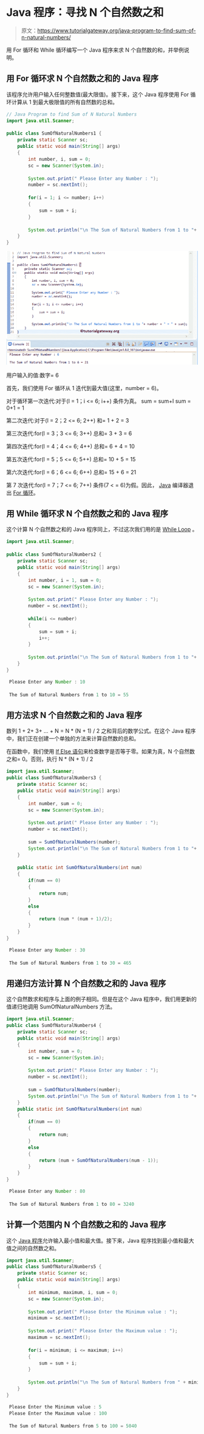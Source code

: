 # Java 程序：寻找 N 个自然数之和

> 原文：<https://www.tutorialgateway.org/java-program-to-find-sum-of-n-natural-numbers/>

用 For 循环和 While 循环编写一个 Java 程序来求 N 个自然数的和，并举例说明。

## 用 For 循环求 N 个自然数之和的 Java 程序

该程序允许用户输入任何整数值(最大限值)。接下来，这个 Java 程序使用 For 循环计算从 1 到最大极限值的所有自然数的总和。

```java
// Java Program to find Sum of N Natural Numbers
import java.util.Scanner;

public class SumOfNaturalNumbers1 {
	private static Scanner sc;
	public static void main(String[] args) 
	{
		int number, i, sum = 0;
		sc = new Scanner(System.in);

		System.out.print(" Please Enter any Number : ");
		number = sc.nextInt();	

		for(i = 1; i <= number; i++)
		{
			sum = sum + i; 
		}	

		System.out.println("\n The Sum of Natural Numbers from 1 to "+ number + " = " + sum);
	}
}
```

![Java Program to find Sum of N Natural Numbers 1](img/505ba0a907a1b2350da0de85534c9322.png)

用户输入的值:数字= 6

首先，我们使用 For 循环从 1 迭代到最大值(这里，number = 6)。

对于循环第一次迭代:对于(I = 1；i <= 6; i++)
条件为真。
sum = sum+I
sum = 0+1 = 1

第二次迭代:对于(I = 2；2 <= 6; 2++)
和= 1 + 2 = 3

第三次迭代:for(I = 3；3 <= 6; 3++)
总和= 3 + 3 = 6

第四次迭代:for(I = 4；4 <= 6; 4++)
总和= 6 + 4 = 10

第五次迭代:for(I = 5；5 <= 6; 5++)
总和= 10 + 5 = 15

第六次迭代:for(I = 6；6 <= 6; 6++)
总和= 15 + 6 = 21

第 7 次迭代:for(I = 7；7 <= 6; 7++)
条件(7 < = 6)为假。因此， [Java](https://www.tutorialgateway.org/java-tutorial/) 编译器退出 [For 循环](https://www.tutorialgateway.org/java-for-loop/)。

## 用 While 循环求 N 个自然数之和的 Java 程序

这个计算 N 个自然数之和的 Java 程序同上，不过这次我们用的是 [While Loop](https://www.tutorialgateway.org/java-while-loop/) 。

```java
import java.util.Scanner;

public class SumOfNaturalNumbers2 {
	private static Scanner sc;
	public static void main(String[] args) 
	{
		int number, i = 1, sum = 0;
		sc = new Scanner(System.in);

		System.out.print(" Please Enter any Number : ");
		number = sc.nextInt();	

		while(i <= number)
		{
			sum = sum + i; 
			i++;
		}	

		System.out.println("\n The Sum of Natural Numbers from 1 to "+ number + " = " + sum);
	}
}
```

```java
 Please Enter any Number : 10

 The Sum of Natural Numbers from 1 to 10 = 55
```

## 用方法求 N 个自然数之和的 Java 程序

数列 1 + 2+ 3+ … + N = N * (N + 1) / 2 之和背后的数学公式。在这个 Java 程序中，我们正在创建一个单独的方法来计算自然数的总和。

在函数中，我们使用 [If Else 语句](https://www.tutorialgateway.org/java-if-else-statement/)来检查数字是否等于零。如果为真，N 个自然数之和= 0。否则，执行 N * (N + 1) / 2

```java
import java.util.Scanner;
public class SumOfNaturalNumbers3 {
	private static Scanner sc;
	public static void main(String[] args) 
	{
		int number, sum = 0;
		sc = new Scanner(System.in);

		System.out.print(" Please Enter any Number : ");
		number = sc.nextInt();	

		sum = SumOfNaturalNumbers(number);
		System.out.println("\n The Sum of Natural Numbers from 1 to "+ number + " = " + sum);
	}

	public static int SumOfNaturalNumbers(int num)
	{		
		if(num == 0)
		{
			return num;
		}
		else
		{
			return (num * (num + 1)/2);
		}
	}
}
```

```java
 Please Enter any Number : 30

 The Sum of Natural Numbers from 1 to 30 = 465
```

## 用递归方法计算 N 个自然数之和的 Java 程序

这个自然数求和程序与上面的例子相同。但是在这个 Java 程序中，我们用更新的值递归地调用 SumOfNaturalNumbers 方法。

```java
import java.util.Scanner;
public class SumOfNaturalNumbers4 {
	private static Scanner sc;
	public static void main(String[] args) 
	{
		int number, sum = 0;
		sc = new Scanner(System.in);

		System.out.print(" Please Enter any Number : ");
		number = sc.nextInt();	

		sum = SumOfNaturalNumbers(number);
		System.out.println("\n The Sum of Natural Numbers from 1 to "+ number + " = " + sum);
	}
	public static int SumOfNaturalNumbers(int num)
	{		
		if(num == 0)
		{
			return num;
		}
		else
		{
			return (num + SumOfNaturalNumbers(num - 1));
		}
	}
}
```

```java
 Please Enter any Number : 80

 The Sum of Natural Numbers from 1 to 80 = 3240
```

## 计算一个范围内 N 个自然数之和的 Java 程序

这个 [Java 程序](https://www.tutorialgateway.org/learn-java-programs/)允许输入最小值和最大值。接下来，Java 程序找到最小值和最大值之间的自然数之和。

```java
import java.util.Scanner;
public class SumOfNaturalNumbers5 {
	private static Scanner sc;
	public static void main(String[] args) 
	{
		int minimum, maximum, i, sum = 0;
		sc = new Scanner(System.in);

		System.out.print(" Please Enter the Minimum value : ");
		minimum = sc.nextInt();			

		System.out.print(" Please Enter the Maximum value : ");
		maximum = sc.nextInt();	

		for(i = minimum; i <= maximum; i++)
		{
			sum = sum + i; 
		}	

		System.out.println("\n The Sum of Natural Numbers from " + minimum + " to "+ maximum + " = " + sum);
	}
}
```

```java
 Please Enter the Minimum value : 5
 Please Enter the Maximum value : 100

 The Sum of Natural Numbers from 5 to 100 = 5040
```